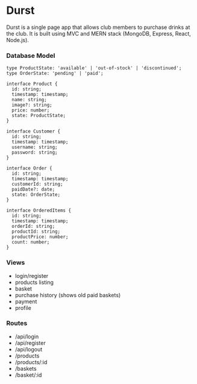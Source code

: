 # Durst

Durst is a single page app that allows club members to purchase drinks at the club. It is built using MVC and MERN stack (MongoDB, Express, React, Node.js).

### Database Model
````
type ProductState: 'available' | 'out-of-stock' | 'discontinued';
type OrderState: 'pending' | 'paid';

interface Product {
  id: string;
  timestamp: timestamp;
  name: string;
  image?: string;
  price: number;
  state: ProductState;
}

interface Customer {
  id: string;
  timestamp: timestamp;
  username: string;
  password: string;
}

interface Order {
  id: string;
  timestamp: timestamp;
  customerId: string;
  paidDate?: date;
  state: OrderState;
}

interface OrderedItems {
  id: string;
  timestamp: timestamp;
  orderId: string;
  productId: string;
  productPrice: number;
  count: number;
}

````

### Views
- login/register
- products listing
- basket
- purchase history (shows old paid baskets)
- payment
- profile

### Routes
- /api/login
- /api/register
- /api/logout
- /products
- /products/:id
- /baskets
- /basket/:id



